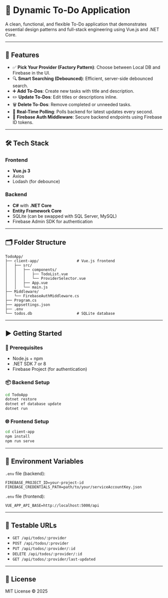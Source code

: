 
# 📝 Dynamic To-Do Application

A clean, functional, and flexible To-Do application that demonstrates essential design patterns and full-stack engineering using Vue.js and .NET Core.

---

## 🚀 Features

- ✅ **Pick Your Provider (Factory Pattern)**: Choose between Local DB and Firebase in the UI.
- 🔍 **Smart Searching (Debounced)**: Efficient, server-side debounced search.
- ➕ **Add To-Dos**: Create new tasks with title and description.
- ✏️ **Update To-Dos**: Edit titles or descriptions inline.
- 🗑️ **Delete To-Dos**: Remove completed or unneeded tasks.
- 📡 **Real-Time Polling**: Polls backend for latest updates every second.
- 🔐 **Firebase Auth Middleware**: Secure backend endpoints using Firebase ID tokens.

---

## 🛠️ Tech Stack

### Frontend
- **Vue.js 3**
- Axios
- Lodash (for debounce)

### Backend
- **C#** with **.NET Core**
- **Entity Framework Core**
- SQLite (can be swapped with SQL Server, MySQL)
- Firebase Admin SDK for authentication

---

## 🗂️ Folder Structure

```
TodoApp/
├── client-app/                 # Vue.js frontend
│   ├── src/
│   │   ├── components/
│   │   │   ├── TodoList.vue
│   │   │   └── ProviderSelector.vue
│   │   ├── App.vue
│   │   └── main.js
├── Middleware/
│   └── FirebaseAuthMiddleware.cs
├── Program.cs
├── appsettings.json
├── .env
└── todos.db                    # SQLite database
```

---

## ▶️ Getting Started

### 🔧 Prerequisites
- Node.js + npm
- .NET SDK 7 or 8
- Firebase Project (for authentication)

### 📦 Backend Setup

```bash
cd TodoApp
dotnet restore
dotnet ef database update
dotnet run
```

### 🌐 Frontend Setup

```bash
cd client-app
npm install
npm run serve
```

---

## 📌 Environment Variables

`.env` file (backend):
```
FIREBASE_PROJECT_ID=your-project-id
FIREBASE_CREDENTIALS_PATH=path/to/your/serviceAccountKey.json
```

`.env` file (frontend):
```
VUE_APP_API_BASE=http://localhost:5000/api
```

---

## 🧪 Testable URLs

- `GET /api/todos/:provider`
- `POST /api/todos/:provider`
- `PUT /api/todos/:provider/:id`
- `DELETE /api/todos/:provider/:id`
- `GET /api/todos/:provider/last-updated`

---

## 📄 License

MIT License © 2025
